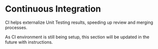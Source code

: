 # Continuous Integration
CI helps externalize Unit Testing results, speeding up review and merging processes.

As CI environment is still being setup, this section will be updated in the future with instructions.
